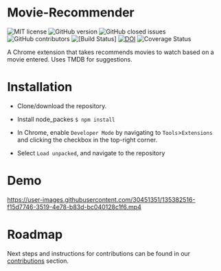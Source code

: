 # Movie-Recommender

![MIT license](https://img.shields.io/badge/License-MIT-green.svg)
![GitHub version](https://img.shields.io/github/manifest-json/v/arnoldlee850807/Movie-Recommender)
![GitHub closed issues](https://img.shields.io/github/issues/arnoldlee850807/Movie-Recommender)
![GitHub contributors](https://img.shields.io/github/contributors/arnoldlee850807/Movie-Recommender)
![[Build Status]](https://img.shields.io/gitlab/pipeline/arnoldlee850807/Movie-Recommender)
[![DOI](https://zenodo.org/badge/410278639.svg)](https://zenodo.org/badge/latestdoi/410278639)
![Coverage Status](https://img.shields.io/gitlab/coverage/arnoldlee850807/Movie-Recommender)

A Chrome extension that takes recommends movies to watch based on a movie entered. Uses TMDB for suggestions.


# Installation

- Clone/download the repository.
- Install node_packes
`$ npm install`

- In Chrome, enable `Developer Mode` by navigating to `Tools`>`Extensions` and clicking the checkbox in the top-right corner.
- Select `Load unpacked`, and navigate to the repository

# Demo

https://user-images.githubusercontent.com/30451351/135382516-f15d7746-3519-4e78-b83d-bc040128c1f6.mp4

# Roadmap

Next steps and instructions for contributions can be found in our [contributions](https://github.com/arnoldlee850807/Movie-Recommender/CONTRIBUTING.md) section.

